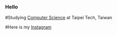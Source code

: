 ### Hello 
#Studying [Computer Science](https://eecs.ntut.edu.tw/index.php) at Taipei Tech, Taiwan

#Here is my [Instagram](https://www.instagram.com/amragang.1011/) 
